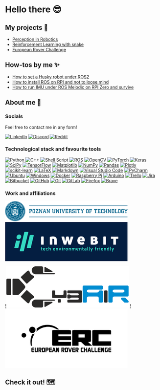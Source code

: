 # Hello there 😎

## My projects 🚧

- [Perception in Robotics](perception_in_robotics.md)
- [Reinforcement Learning with snake](https://filesmuggler.github.io/sneaky_snakes/)
- [European Rover Challenge](erc.md)

## How-tos by me ✨
- [How to set a Husky robot under ROS2](https://ppi-put.github.io/put-husky/)
- [How to install ROS on RPI and not to loose mind](ros4rpi.md)
- [How to run IMU under ROS Melodic on RPI Zero and survive](imu4rpi.md)


## About me 🛀

### Socials

Feel free to contact me in any form!

[![LinkedIn](https://img.shields.io/badge/linkedin-%230077B5.svg?style=for-the-badge&logo=linkedin&logoColor=white)](https://www.linkedin.com/in/krzysztof-stezala/)
[![Discord](https://img.shields.io/badge/Discord-%235865F2.svg?style=for-the-badge&logo=discord&logoColor=white)]()
[![Reddit](https://img.shields.io/badge/Reddit-%23FF4500.svg?style=for-the-badge&logo=Reddit&logoColor=white)](https://www.reddit.com/user/filesmuggler)

### Technological stack and favourite tools

[![Python](https://img.shields.io/badge/python-3670A0?style=for-the-badge&logo=python&logoColor=ffdd54)]()
[![C++](https://img.shields.io/badge/c++-%2300599C.svg?style=for-the-badge&logo=c%2B%2B&logoColor=white)]()
[![Shell Script](https://img.shields.io/badge/shell_script-%23121011.svg?style=for-the-badge&logo=gnu-bash&logoColor=white)]()
[![ROS](https://img.shields.io/badge/ros-%230A0FF9.svg?style=for-the-badge&logo=ros&logoColor=white)]()
[![OpenCV](https://img.shields.io/badge/opencv-%23white.svg?style=for-the-badge&logo=opencv&logoColor=white)](https://opencv.org/)
[![PyTorch](https://img.shields.io/badge/PyTorch-%23EE4C2C.svg?style=for-the-badge&logo=PyTorch&logoColor=white)]()
[![Keras](https://img.shields.io/badge/Keras-%23D00000.svg?style=for-the-badge&logo=Keras&logoColor=white)]()
[![SciPy](https://img.shields.io/badge/SciPy-%230C55A5.svg?style=for-the-badge&logo=scipy&logoColor=%white)]()
[![TensorFlow](https://img.shields.io/badge/TensorFlow-%23FF6F00.svg?style=for-the-badge&logo=TensorFlow&logoColor=white)]()
[![Matplotlib](https://img.shields.io/badge/Matplotlib-%23ffffff.svg?style=for-the-badge&logo=Matplotlib&logoColor=black)]()
[![NumPy](https://img.shields.io/badge/numpy-%23013243.svg?style=for-the-badge&logo=numpy&logoColor=white)]()
[![Pandas](https://img.shields.io/badge/pandas-%23150458.svg?style=for-the-badge&logo=pandas&logoColor=white)]()
[![Plotly](https://img.shields.io/badge/Plotly-%233F4F75.svg?style=for-the-badge&logo=plotly&logoColor=white)]()
[![scikit-learn](https://img.shields.io/badge/scikit--learn-%23F7931E.svg?style=for-the-badge&logo=scikit-learn&logoColor=white)]()
[![LaTeX](https://img.shields.io/badge/latex-%23008080.svg?style=for-the-badge&logo=latex&logoColor=white)]()
[![Markdown](https://img.shields.io/badge/markdown-%23000000.svg?style=for-the-badge&logo=markdown&logoColor=white)]()
[![Visual Studio Code](https://img.shields.io/badge/Visual%20Studio%20Code-0078d7.svg?style=for-the-badge&logo=visual-studio-code&logoColor=white)]()
[![PyCharm](https://img.shields.io/badge/pycharm-143?style=for-the-badge&logo=pycharm&logoColor=black&color=black&labelColor=green)]()
[![Ubuntu](https://img.shields.io/badge/Ubuntu-E95420?style=for-the-badge&logo=ubuntu&logoColor=white)]()
[![Windows](https://img.shields.io/badge/Windows-0078D6?style=for-the-badge&logo=windows&logoColor=white)]()
[![Docker](https://img.shields.io/badge/docker-%230db7ed.svg?style=for-the-badge&logo=docker&logoColor=white)]()
[![Raspberry Pi](https://img.shields.io/badge/-RaspberryPi-C51A4A?style=for-the-badge&logo=Raspberry-Pi)]()
[![Arduino](https://img.shields.io/badge/-Arduino-00979D?style=for-the-badge&logo=Arduino&logoColor=white)]()
[![Trello](https://img.shields.io/badge/Trello-%23026AA7.svg?style=for-the-badge&logo=Trello&logoColor=white)]()
[![Jira](https://img.shields.io/badge/jira-%230A0FFF.svg?style=for-the-badge&logo=jira&logoColor=white)]()
[![Bitbucket](https://img.shields.io/badge/bitbucket-%230047B3.svg?style=for-the-badge&logo=bitbucket&logoColor=white)]()
[![GitHub](https://img.shields.io/badge/github-%23121011.svg?style=for-the-badge&logo=github&logoColor=white)](https://github.com/filesmuggler)
[![Git](https://img.shields.io/badge/git-%23F05033.svg?style=for-the-badge&logo=git&logoColor=white)]()
[![GitLab](https://img.shields.io/badge/gitlab-%23181717.svg?style=for-the-badge&logo=gitlab&logoColor=white)]()
[![Firefox](https://img.shields.io/badge/Firefox-FF7139?style=for-the-badge&logo=Firefox-Browser&logoColor=white)]()
[![Brave](https://img.shields.io/badge/Brave-FB542B?style=for-the-badge&logo=Brave&logoColor=white)]()




### Work and affiliations

[<img src="./imgs/pp.png" width="400">](https://www.put.poznan.pl)
[<img src="./imgs/inwebit.png" width="400">](https://www.inwebit.pl)

[!<img src="./imgs/cybair.png" width="400">](cybair.put.poznan.pl/)
[!<img src="./imgs/erc.png" width="400">](https://roverchallenge.eu/)



## Check it out! 🗺️

